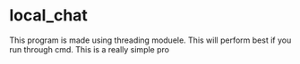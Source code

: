 # local_chat
This program is made using threading moduele.
This will perform best if you run through cmd.
This is a really simple pro
